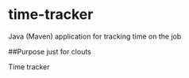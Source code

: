 # time-tracker
Java (Maven) application for tracking time on the job

##Purpose
just for clouts

Time tracker
